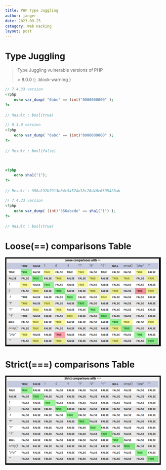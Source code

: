 ```yaml
---
title: PHP Type Juggling
author: janger
date: 2023-09-25
category: Web Hacking
layout: post
---
```



# Type Juggling

> Type Juggling vulnerable versions of PHP 
> 
> \> 8.0.0
{: .block-warning }

~~~ php
// 7.4.33 version
<?php
    echo var_dump( "0abc" == (int)"0000000000" );
?>

// Result : bool(true)
~~~

~~~ php
// 8.3.0 version
<?php
    echo var_dump( "0abc" == (int)"0000000000" );
?>

// Result : bool(false)
~~~

<br>


~~~ php
<?php
    echo sha1("1");
?>

// Result : 356a192b7913b04c54574d18c28d46e6395428ab
~~~


~~~ php
// 7.4.33 version
<?php
    echo var_dump( (int)"356abcde" == sha1("1") );
?>

// Result : bool(true)
~~~



# Loose(==) comparisons Table
![/assets/gitbook/images/2023-09-25/php-loose-comparisons.PNG](/assets/gitbook/images/2023-09-25/php-loose-comparisons.PNG)

# Strict(===) comparisons Table
![/assets/gitbook/images/2023-09-25/php-strict-comparisons.PNG](/assets/gitbook/images/2023-09-25/php-strict-comparisons.PNG)






